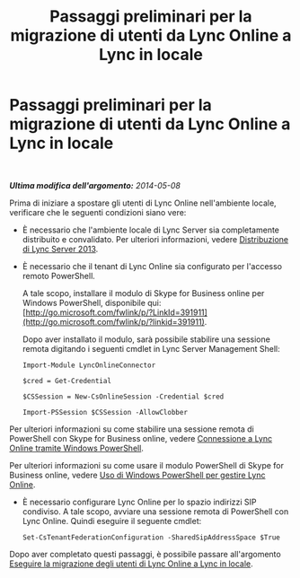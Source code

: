 ﻿---
title: Passaggi preliminari per la migrazione di utenti da Lync Online a Lync in locale
TOCTitle: Passaggi preliminari per la migrazione di utenti da Lync Online a Lync in locale
ms:assetid: 98245b04-ded4-4186-8da3-ba1c554b5c39
ms:mtpsurl: https://technet.microsoft.com/it-it/library/Dn689118(v=OCS.15)
ms:contentKeyID: 62247333
ms.date: 08/24/2015
mtps_version: v=OCS.15
ms.translationtype: HT
---

# Passaggi preliminari per la migrazione di utenti da Lync Online a Lync in locale

 

_**Ultima modifica dell'argomento:** 2014-05-08_

Prima di iniziare a spostare gli utenti di Lync Online nell'ambiente locale, verificare che le seguenti condizioni siano vere:

  - È necessario che l'ambiente locale di Lync Server sia completamente distribuito e convalidato. Per ulteriori informazioni, vedere [Distribuzione di Lync Server 2013](lync-server-2013-deploying-lync-server.md).

  - È necessario che il tenant di Lync Online sia configurato per l'accesso remoto PowerShell.
    
    A tale scopo, installare il modulo di Skype for Business online per Windows PowerShell, disponibile qui: [http://go.microsoft.com/fwlink/p/?LinkId=391911](http://go.microsoft.com/fwlink/p/?linkid=391911).
    
    Dopo aver installato il modulo, sarà possibile stabilire una sessione remota digitando i seguenti cmdlet in Lync Server Management Shell:
    
    ```
    Import-Module LyncOnlineConnector
    ```
    ```
    $cred = Get-Credential
    ```
    ```
    $CSSession = New-CsOnlineSession -Credential $cred
    ```
    ```
    Import-PSSession $CSSession -AllowClobber
    ```
    
  Per ulteriori informazioni su come stabilire una sessione remota di PowerShell con Skype for Business online, vedere [Connessione a Lync Online tramite Windows PowerShell](https://docs.microsoft.com/en-us/SkypeForBusiness/set-up-your-computer-for-windows-powershell/set-up-your-computer-for-windows-powershell).
  
  Per ulteriori informazioni su come usare il modulo PowerShell di Skype for Business online, vedere [Uso di Windows PowerShell per gestire Lync Online](https://docs.microsoft.com/en-us/SkypeForBusiness/set-up-your-computer-for-windows-powershell/set-up-your-computer-for-windows-powershell).

  - È necessario configurare Lync Online per lo spazio indirizzi SIP condiviso. A tale scopo, avviare una sessione remota di PowerShell con Lync Online. Quindi eseguire il seguente cmdlet:
    
        Set-CsTenantFederationConfiguration -SharedSipAddressSpace $True

Dopo aver completato questi passaggi, è possibile passare all'argomento [Eseguire la migrazione degli utenti di Lync Online a Lync in locale](lync-server-2013-migrating-lync-online-users-to-lync-on-premises.md).

